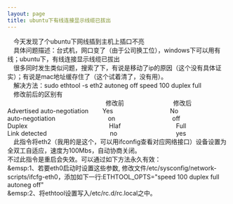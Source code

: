 ```yaml
---
layout: page
title: ubuntu下有线连接显示线缆已拔出
---
```

 
 
&emsp;今天发现了个ubuntu下网线插到主机上插口不亮  
&emsp;具体问题描述：台式机，网口变了（由于公司换工位），windows下可以用有线；ubuntu下，有线连接显示线缆已拔出  
&emsp;很多同时发生类似问题，搜索了下，有说是移动了ip的原因（这个没有具体证实）；有说是mac地址缓存住了（这个试着清了，没有用）。  
&emsp;解决方法：sudo ethtool -s eth2 autoneg off speed 100 duplex full   
&emsp;修改前后的区别有  
&emsp;&emsp;&emsp;&emsp;&emsp;&emsp;&emsp;&emsp;&emsp;&emsp;&emsp;&emsp;&emsp;&emsp;&emsp;&emsp;修改前&emsp;&emsp;&emsp;&emsp;&emsp;&emsp;&emsp;&emsp;修改后  
Advertised auto-negotiation  &emsp;&emsp;Yes &emsp;&emsp;&emsp;&emsp;&emsp;&emsp;&emsp;&emsp;&emsp;No   
auto-negotiation &emsp;&emsp;&emsp;&emsp;&emsp;&emsp;&emsp;&emsp; on &emsp;&emsp;&emsp;&emsp;&emsp;&emsp;&emsp;&emsp;&emsp;off  
Duplex  &emsp;&emsp;&emsp;&emsp;&emsp;&emsp;&emsp;&emsp;&emsp;&emsp;&emsp;&emsp;&emsp;Hlaf&emsp;&emsp;&emsp;&emsp;&emsp;&emsp;&emsp;&emsp;&emsp;Full  
Link detected &emsp;&emsp;&emsp;&emsp;&emsp;&emsp;&emsp;&emsp;&emsp;&emsp;no &emsp;&emsp;&emsp;&emsp;&emsp;&emsp;&emsp;&emsp;&emsp; yes   
&emsp;此指令将eth2（我用的是这个，可以用ifconfig查看对应网络接口）设备设置为全双工自适应，速度为100Mbs，自动协商关闭。  
不过此指令是重启会失效。可以通过如下方法永久有效：  
&emsp:1、若要eth0启动时设置这些参数, 修改文件/etc/sysconfig/network-scripts/ifcfg-eth0，添加如下一行:ETHTOOL_OPTS="speed 100 duplex full autoneg off"  
&emsp:2、将ethtool设置写入/etc/rc.d/rc.local之中。  

